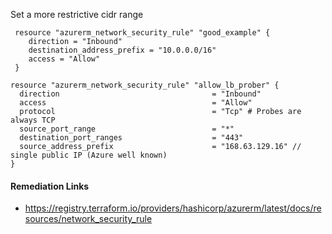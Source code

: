 
Set a more restrictive cidr range

```hcl
 resource "azurerm_network_security_rule" "good_example" {
 	direction = "Inbound"
 	destination_address_prefix = "10.0.0.0/16"
 	access = "Allow"
 }
```
```hcl
resource "azurerm_network_security_rule" "allow_lb_prober" {
  direction                                  = "Inbound"
  access                                     = "Allow"
  protocol                                   = "Tcp" # Probes are always TCP
  source_port_range                          = "*"
  destination_port_ranges                    = "443"
  source_address_prefix                      = "168.63.129.16" // single public IP (Azure well known)
}
```

#### Remediation Links
 - https://registry.terraform.io/providers/hashicorp/azurerm/latest/docs/resources/network_security_rule

